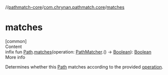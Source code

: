 //[pathmatch-core](../../index.md)/[com.chrynan.pathmatch.core](index.md)/[matches](matches.md)



# matches  
[common]  
Content  
infix fun [Path](-path/index.md).[matches](matches.md)(operation: [PathMatcher](-path-matcher/index.md).() -> [Boolean](https://kotlinlang.org/api/latest/jvm/stdlib/kotlin/-boolean/index.html)): [Boolean](https://kotlinlang.org/api/latest/jvm/stdlib/kotlin/-boolean/index.html)  
More info  


Determines whether this [Path](-path/index.md) matches according to the provided [operation](matches.md).

  



